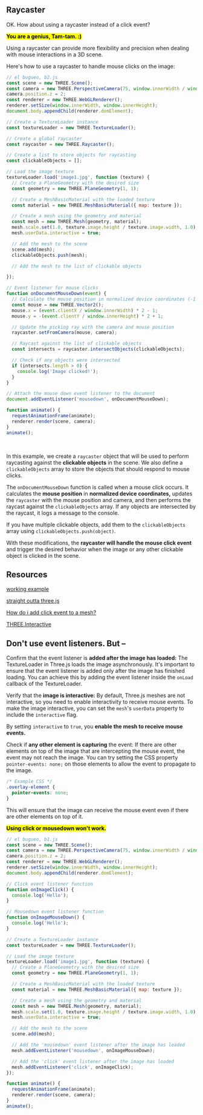 ## Raycaster

OK.  How about using a raycaster instead of a click event?

<mark>**You are a genius, Tam-tam. :)**</mark>

Using a raycaster can provide more flexibility and precision when dealing with mouse interactions in a 3D scene.

Here's how to use a raycaster to handle mouse clicks on the image:

```js
// el bugueo, b2.js
const scene = new THREE.Scene();
const camera = new THREE.PerspectiveCamera(75, window.innerWidth / window.innerHeight, 0.1, 1000);
camera.position.z = 2;
const renderer = new THREE.WebGLRenderer();
renderer.setSize(window.innerWidth, window.innerHeight);
document.body.appendChild(renderer.domElement);

// Create a TextureLoader instance
const textureLoader = new THREE.TextureLoader();

// Create a global raycaster
const raycaster = new THREE.Raycaster();

// Create a list to store objects for raycasting
const clickableObjects = [];

// Load the image texture
textureLoader.load('image1.jpg', function (texture) {
  // Create a PlaneGeometry with the desired size
  const geometry = new THREE.PlaneGeometry(1, 1);

  // Create a MeshBasicMaterial with the loaded texture
  const material = new THREE.MeshBasicMaterial({ map: texture });

  // Create a mesh using the geometry and material
  const mesh = new THREE.Mesh(geometry, material);
  mesh.scale.set(1.0, texture.image.height / texture.image.width, 1.0);
  mesh.userData.interactive = true;

  // Add the mesh to the scene
  scene.add(mesh);
  clickableObjects.push(mesh);

  // Add the mesh to the list of clickable objects

});

// Event listener for mouse clicks
function onDocumentMouseDown(event) {
  // Calculate the mouse position in normalized device coordinates (-1 to +1)
  const mouse = new THREE.Vector2();
  mouse.x = (event.clientX / window.innerWidth) * 2 - 1;
  mouse.y = -(event.clientY / window.innerHeight) * 2 + 1;

  // Update the picking ray with the camera and mouse position
  raycaster.setFromCamera(mouse, camera);

  // Raycast against the list of clickable objects
  const intersects = raycaster.intersectObjects(clickableObjects);

  // Check if any objects were intersected
  if (intersects.length > 0) {
    console.log('Image clicked!');
  }
}

// Attach the mouse down event listener to the document
document.addEventListener('mousedown', onDocumentMouseDown);

function animate() {
  requestAnimationFrame(animate);
  renderer.render(scene, camera);
}
animate();
```

<br>

In this example, we create a `raycaster` object that will be used to perform raycasting against the **clickable objects** in the scene. We also define a `clickableObjects` array to store the objects that should respond to mouse clicks.

The `onDocumentMouseDown` function is called when a mouse click occurs. It calculates the **mouse position** in **normalized device coordinates,** updates the `raycaster` with the mouse position and camera, and then performs the raycast against the `clickableObjects` array. If any objects are intersected by the raycast, it logs a message to the console.

If you have multiple clickable objects, add them to the `clickableObjects` array using `clickableObjects.push(object)`.

With these modifications, the **raycaster will handle the mouse click event** and trigger the desired behavior when the image or any other clickable object is clicked in the scene.

## Resources

[working example](https://codesandbox.io/s/basic-threejs-example-with-re-use-dsrvn)

[straight outta three.js](https://threejs.org/docs/index.html?q=ray#api/en/core/Raycaster)

[How do i add click event to a mesh?](https://discourse.threejs.org/t/how-do-i-add-click-event-to-a-mesh/43837/2)

[THREE.Interactive](https://github.com/markuslerner/THREE.Interactive)

## Don't use event listeners. But &ndash;

Confirm that the event listener is **added after the image has loaded:** The TextureLoader in Three.js loads the image asynchronously. It's important to ensure that the event listener is added only after the image has finished loading. You can achieve this by adding the event listener inside the `onLoad` callback of the TextureLoader.

Verify that the **image is interactive:** By default, Three.js meshes are not interactive, so you need to enable interactivity to receive mouse events. To make the image interactive, you can set the `mesh`'s `userData` property to include the `interactive` flag.

By setting `interactive` to `true`, you **enable the mesh to receive mouse events.**

Check if **any other element is capturing** the event: If there are other elements on top of the image that are intercepting the mouse event, the event may not reach the image. You can try setting the CSS property `pointer-events: none;` on those elements to allow the event to propagate to the image.

```css
/* Example CSS */
.overlay-element {
  pointer-events: none;
}
```

This will ensure that the image can receive the mouse event even if there are other elements on top of it.

<mark>**Using click or mousedown won't work.**</mark>

```js
// el bugueo, b1.js
const scene = new THREE.Scene();
const camera = new THREE.PerspectiveCamera(75, window.innerWidth / window.innerHeight, 0.1, 1000);
camera.position.z = 2;
const renderer = new THREE.WebGLRenderer();
renderer.setSize(window.innerWidth, window.innerHeight);
document.body.appendChild(renderer.domElement);

// Click event listener function
function onImageClick() {
  console.log('Hello');
}

// Mousedown event listener function
function onImageMouseDown() {
  console.log('Hello');
}

// Create a TextureLoader instance
const textureLoader = new THREE.TextureLoader();

// Load the image texture
textureLoader.load('image1.jpg', function (texture) {
  // Create a PlaneGeometry with the desired size
  const geometry = new THREE.PlaneGeometry(1, 1);

  // Create a MeshBasicMaterial with the loaded texture
  const material = new THREE.MeshBasicMaterial({ map: texture });

  // Create a mesh using the geometry and material
  const mesh = new THREE.Mesh(geometry, material);
  mesh.scale.set(1.0, texture.image.height / texture.image.width, 1.0);
  mesh.userData.interactive = true;

  // Add the mesh to the scene
  scene.add(mesh);

  // Add the 'mousedown' event listener after the image has loaded
  mesh.addEventListener('mousedown', onImageMouseDown);

  // Add the 'click' event listener after the image has loaded
  mesh.addEventListener('click', onImageClick);
});

function animate() {
  requestAnimationFrame(animate);
  renderer.render(scene, camera);
}
animate();
```

<br>
